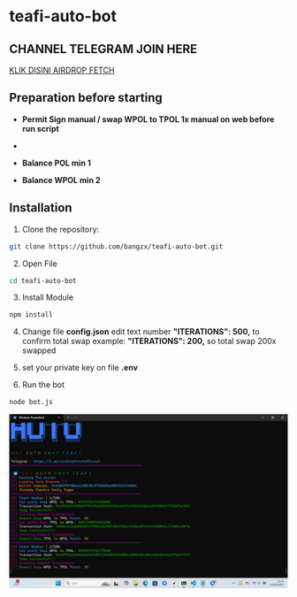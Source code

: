 # teafi-auto-bot

## CHANNEL TELEGRAM JOIN HERE
[KLIK DISINI AIRDROP FETCH](https://t.me/airdropfetchofficial)

## Preparation before starting
- **Permit Sign manual / swap WPOL to TPOL 1x manual on web before run script**
- 
- **Balance POL min 1**

- **Balance WPOL min 2**


## Installation 
1. Clone the repository:
```bash
git clone https://github.com/bangzx/teafi-auto-bot.git
```
2. Open File
```bash
cd teafi-auto-bot
```
3. Install Module
```bash
npm install
```
4. Change file **config.json** edit text number **"ITERATIONS": 500,** to confirm total swap
example:   **"ITERATIONS": 200,** so total swap 200x swapped

5. set your private key on file **.env**

6. Run the bot
```bash
node bot.js
```
![](teafi.jpg)
